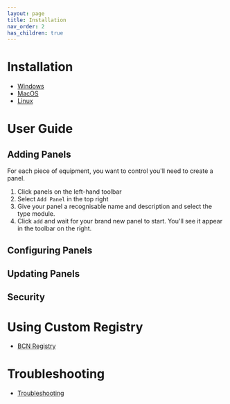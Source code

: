 ```yaml
---
layout: page
title: Installation
nav_order: 2
has_children: true
---
```


# Installation

-   [Windows](/pages/installation/windows.html)
-   [MacOS](/pages/installation/mac.html)
-   [Linux](/pages/installation/linux.html)

# User Guide

## Adding Panels

For each piece of equipment, you want to control you'll need to create a panel.

1. Click panels on the left-hand toolbar
2. Select `Add Panel` in the top right
3. Give your panel a recognisable name and description and select the type module.
4. Click `add` and wait for your brand new panel to start. You'll see it appear in the toolbar on the right.

## Configuring Panels

## Updating Panels

## Security

# Using Custom Registry

-   [BCN Registry](/pages/installation/registry.html)

# Troubleshooting

-   [Troubleshooting](/pages/installation/troubleshooting.html)
